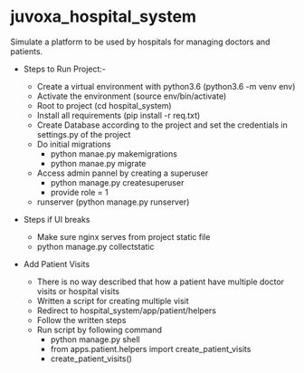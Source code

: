 # juvoxa_hospital_system
Simulate a platform to be used by hospitals for managing doctors and patients.


* Steps to Run Project:-
  - Create a virtual environment with python3.6 (python3.6 -m venv env)
  - Activate the environment (source env/bin/activate)
  - Root to project (cd hospital_system)
  - Install all requirements (pip install -r req.txt)
  - Create Database according to the project and set the credentials in settings.py of the project
  - Do initial migrations
       - python manae.py makemigrations
       - python manae.py migrate
  - Access admin pannel by creating a superuser
       - python manage.py createsuperuser 
       - provide role = 1
  - runserver (python manage.py runserver)
 
* Steps if UI breaks
  - Make sure nginx serves from project static file
  - python manage.py collectstatic

* Add Patient Visits
  - There is no way described that how a patient have multiple doctor visits or hospital visits
  - Written a script for creating multiple visit
  - Redirect to hospital_system/app/patient/helpers
  - Follow the written steps 
  - Run script by following command
       - python manage.py shell
       - from apps.patient.helpers import create_patient_visits
       - create_patient_visits()
